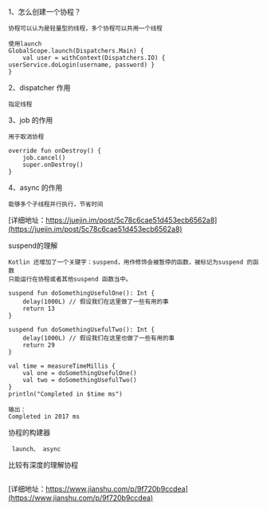 
1、怎么创建一个协程？
```
协程可以认为是轻量型的线程，多个协程可以共用一个线程

使用launch
GlobalScope.launch(Dispatchers.Main) {
    val user = withContext(Dispatchers.IO) { userService.doLogin(username, password) }
}
```
2、dispatcher 作用
```
指定线程

```
3、job 的作用
```
用于取消协程

override fun onDestroy() {
    job.cancel()
    super.onDestroy()
}
```
4、async 的作用
```
能够多个子线程并行执行，节省时间
```
[详细地址：https://juejin.im/post/5c78c6cae51d453ecb6562a8](https://juejin.im/post/5c78c6cae51d453ecb6562a8)

suspend的理解
```
Kotlin 还增加了一个关键字：suspend，用作修饰会被暂停的函数，被标记为suspend 的函数
只能运行在协程或者其他suspend 函数当中。

suspend fun doSomethingUsefulOne(): Int {
    delay(1000L) // 假设我们在这里做了一些有用的事
    return 13
}

suspend fun doSomethingUsefulTwo(): Int {
    delay(1000L) // 假设我们在这里也做了一些有用的事
    return 29
}

val time = measureTimeMillis {
    val one = doSomethingUsefulOne()
    val two = doSomethingUsefulTwo()
}
println("Completed in $time ms")

输出：
Completed in 2017 ms
```
协程的构建器
```
 launch、 async
```


比较有深度的理解协程
```
```
[详细地址：https://www.jianshu.com/p/9f720b9ccdea](https://www.jianshu.com/p/9f720b9ccdea)


